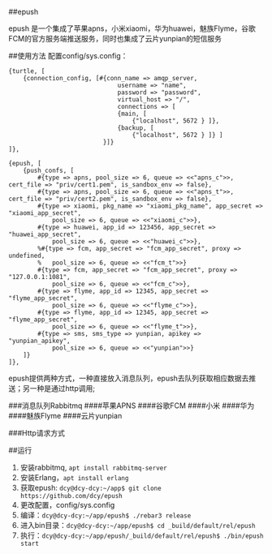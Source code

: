 ##epush

epush 是一个集成了苹果apns，小米xiaomi，华为huawei，魅族Flyme，谷歌FCM的官方服务端推送服务，同时也集成了云片yunpian的短信服务


##使用方法
配置config/sys.config：
```
{turtle, [
    {connection_config, [#{conn_name => amqp_server,
                              username => "name",
                              password => "password",
                              virtual_host => "/",
                              connections => [
                              {main, [
                                  {"localhost", 5672 } ]},
                              {backup, [
                                  {"localhost", 5672 } ]} ]
                          }]}
]},

{epush, [
    {push_confs, [
        #{type => apns, pool_size => 6, queue => <<"apns_c">>, cert_file => "priv/cert1.pem", is_sandbox_env => false},
        #{type => apns, pool_size => 6, queue => <<"apns_t">>, cert_file => "priv/cert2.pem", is_sandbox_env => false},
        #{type => xiaomi, pkg_name => "xiaomi_pkg_name", app_secret => "xiaomi_app_secret",
            pool_size => 6, queue => <<"xiaomi_c">>},
        #{type => huawei, app_id => 123456, app_secret => "huawei_app_secret",
            pool_size => 6, queue => <<"huawei_c">>},
        %#{type => fcm, app_secret => "fcm_app_secret", proxy => undefined,
        %   pool_size => 6, queue => <<"fcm_t">>}
        #{type => fcm, app_secret => "fcm_app_secret", proxy => "127.0.0.1:1081",
            pool_size => 6, queue => <<"fcm_c">>},
        #{type => flyme, app_id => 12345, app_secret => "flyme_app_secret",
            pool_size => 6, queue => <<"flyme_c">>},
        #{type => flyme, app_id => 12345, app_secret => "flyme_app_secret",
            pool_size => 6, queue => <<"flyme_t">>},
        #{type => sms, sms_type => yunpian, apikey => "yunpian_apikey",
            pool_size => 6, queue => <<"yunpian">>}
    ]}
]},
```
epush提供两种方式，一种直接放入消息队列，epush去队列获取相应数据去推送；另一种是通过http调用;

###消息队列Rabbitmq
####苹果APNS
####谷歌FCM
####小米
####华为
####魅族Flyme
####云片yunpian

###Http请求方式


##运行
1. 安装rabbitmq, ```apt install rabbitmq-server```
2. 安装Erlang，```apt install erlang```
3. 获取epush: ```dcy@dcy-dcy:~/app$ git clone https://github.com/dcy/epush```
4. 更改配置，config/sys.config
5. 编译：```dcy@dcy-dcy:~/app/epush$ ./rebar3 release```
6. 进入bin目录：```dcy@dcy-dcy:~/app/epush$ cd _build/default/rel/epush```
7. 执行：```dcy@dcy-dcy:~/app/epush/_build/default/rel/epush$ ./bin/epush start```
